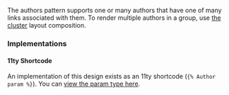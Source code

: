 The authors pattern supports one or many authors that have one of many links associated with them. To render multiple authors in a group, use [the cluster](/design-system/css-compositions/#cluster) layout composition.

### Implementations

#### 11ty Shortcode

An implementation of this design exists as an 11ty shortcode (`{% Author param %}`). You can [view the param type here](https://github.com/GoogleChrome/web.dev/blob/main/types/site/_includes/components/Author.d.ts).
